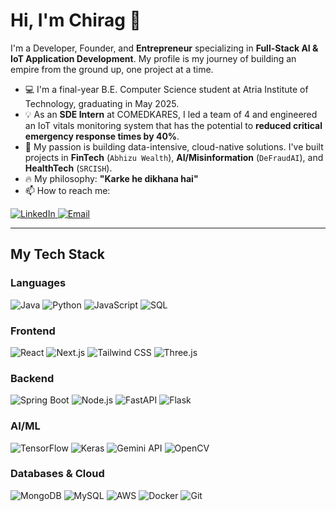 # Hi, I'm Chirag 👋

I'm a Developer, Founder, and **Entrepreneur** specializing in **Full-Stack AI & IoT Application Development**. My profile is my journey of building an empire from the ground up, one project at a time.

* 💻 I'm a final-year B.E. Computer Science student at Atria Institute of Technology, graduating in May 2025.
* 💡 As an **SDE Intern** at COMEDKARES, I led a team of 4 and engineered an IoT vitals monitoring system that has the potential to **reduced critical emergency response times by 40%**.
* 🚀 My passion is building data-intensive, cloud-native solutions. I've built projects in **FinTech** (`Abhizu Wealth`), **AI/Misinformation** (`DeFraudAI`), and **HealthTech** (`SRCISH`).
* 🔥 My philosophy: **"Karke he dikhana hai"**
* 📫 How to reach me:

<a href="https://www.linkedin.com/in/chirag-baldia" target="_blank">
  <img src="https://img.shields.io/badge/LinkedIn-0077B5?style=for-the-badge&logo=linkedin&logoColor=white" alt="LinkedIn"/>
</a>
<a href="mailto:chiragbaldia@gmail.com" target="_blank">
  <img src="https://img.shields.io/badge/Email-D14836?style=for-the-badge&logo=gmail&logoColor=white" alt="Email"/>
</a>

---

## My Tech Stack

### Languages
<img src="https://img.shields.io/badge/Java-ED8B00?style=flat-square&logo=openjdk&logoColor=white" alt="Java"/> <img src="https://img.shields.io/badge/Python-3776AB?style=flat-square&logo=python&logoColor=white" alt="Python"/> <img src="https://img.shields.io/badge/JavaScript-F7DF1E?style=flat-square&logo=javascript&logoColor=black" alt="JavaScript"/> <img src="https://img.shields.io/badge/SQL-4479A1?style=flat-square&logo=postgresql&logoColor=white" alt="SQL"/>

### Frontend
<img src="https://img.shields.io/badge/React-61DAFB?style=flat-square&logo=react&logoColor=black" alt="React"/> <img src="https://img.shields.io/badge/Next.js-000000?style=flat-square&logo=nextdotjs&logoColor=white" alt="Next.js"/> <img src="https://img.shields.io/badge/Tailwind_CSS-38B2AC?style=flat-square&logo=tailwind-css&logoColor=white" alt="Tailwind CSS"/> <img src="https://img.shields.io/badge/Three.js-000000?style=flat-square&logo=threedotjs&logoColor=white" alt="Three.js"/>

### Backend
<img src="https://img.shields.io/badge/Spring_Boot-6DB33F?style=flat-square&logo=spring-boot&logoColor=white" alt="Spring Boot"/> <img src="https://img.shields.io/badge/Node.js-339933?style=flat-square&logo=node.js&logoColor=white" alt="Node.js"/> <img src="https://img.shields.io/badge/FastAPI-009688?style=flat-square&logo=fastapi&logoColor=white" alt="FastAPI"/> <img src="https://img.shields.io/badge/Flask-000000?style=flat-square&logo=flask&logoColor=white" alt="Flask"/>

### AI/ML
<img src="https://img.shields.io/badge/TensorFlow-FF6F00?style=flat-square&logo=tensorflow&logoColor=white" alt="TensorFlow"/> <img src="https://img.shields.io/badge/Keras-D00000?style=flat-square&logo=keras&logoColor=white" alt="Keras"/> <img src="https://img.shields.io/badge/Gemini_API-4285F4?style=flat-square&logo=google-gemini&logoColor=white" alt="Gemini API"/> <img src="https://img.shields.io/badge/OpenCV-5C3EE8?style=flat-square&logo=opencv&logoColor=white" alt="OpenCV"/>

### Databases & Cloud
<img src="https://img.shields.io/badge/MongoDB-47A248?style=flat-square&logo=mongodb&logoColor=white" alt="MongoDB"/> <img src="https://img.shields.io/badge/MySQL-4479A1?style=flat-square&logo=mysql&logoColor=white" alt="MySQL"/> <img src="https://img.shields.io/badge/AWS-232F3E?style=flat-square&logo=amazon-aws&logoColor=white" alt="AWS"/> <img src="https://img.shields.io/badge/Docker-2496ED?style=flat-square&logo=docker&logoColor=white" alt="Docker"/> <img src="https://img.shields.io/badge/Git-F05032?style=flat-square&logo=git&logoColor=white" alt="Git"/>
